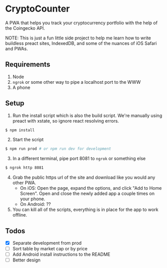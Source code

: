 # CryptoCounter
A PWA that helps you track your cryptocurrency portfolio with the help of the Coingecko API.

NOTE: This is just a fun little side project to help me learn how to write buildless preact sites, IndexedDB, and some of the nuances of iOS Safari and PWAs.

## Requirements
1. Node
2. `ngrok` or some other way to pipe a localhost port to the WWW
3. A phone

## Setup
1. Run the install script which is also the build script. We're manually using preact with xstate, so ignore react resolving errors.
```bash
$ npm install
```
2. Start the script
```bash
$ npm run prod # or npm run dev for development
```
3. In a different terminal, pipe port 8081 to `ngrok` or something else
```bash
$ ngrok http 8081
```
4. Grab the public https url of the site and download like you would any other PWA.
	* On iOS: Open the page, expand the options, and click "Add to Home Screen". Open and close the newly added app a couple times on your phone.
	* On Android: ??
5. You can kill all of the scripts, everything is in place for the app to work offline.

## Todos
- [x] Separate development from prod
- [ ] Sort table by market cap or by price
- [ ] Add Android install instructions to the README
- [ ] Better design
